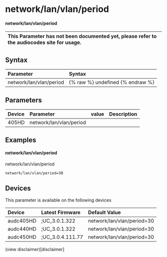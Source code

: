 ﻿---
description: network/lan/vlan/period
search: false
---

# network/lan/vlan/period

#### network/lan/vlan/period


| This Parameter has not been documented yet, please refer to the audiocodes site for usage.  |
| :--- |

## Syntax
| Parameter | Syntax |
| :--- | :--- |
|network/lan/vlan/period | {% raw %} undefined {% endraw %} |

## Parameters
|Device|Parameter|value|Description|
|:---|:---|:---|:---|
| 405HD | network/lan/vlan/period |  |  |

## Examples
#### network/lan/vlan/period

network/lan/vlan/period

```
network/lan/vlan/period=30
```

## Devices
This parameter is available on the following devices

| Device | Latest Firmware | Default Value |
|:---|:---|:---|
| audc405HD | ;UC_3.0.1.322 | network/lan/vlan/period=30 
| audc440HD | ;UC_3.0.1.322 | network/lan/vlan/period=30 
| audc450HD | ;UC_3.0.4.111.77 | network/lan/vlan/period=30 

(view disclaimer)[disclaimer]
